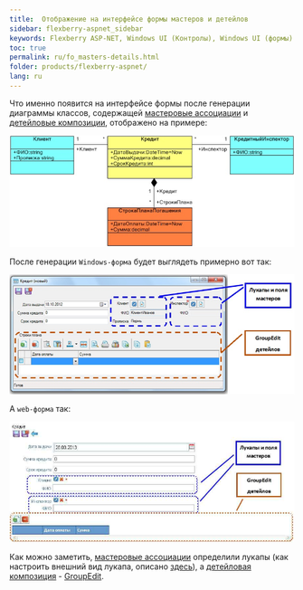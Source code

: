 ```yaml
---
title:  Отображение на интерфейсе формы мастеров и детейлов
sidebar: flexberry-aspnet_sidebar
keywords: Flexberry ASP-NET, Windows UI (Контролы), Windows UI (формы)
toc: true
permalink: ru/fo_masters-details.html
folder: products/flexberry-aspnet/
lang: ru
---
```


Что именно появится на интерфейсе формы после генерации диаграммы классов, содержащей [мастеровые ассоциации](fd_master-association.html) и [детейловые композиции](fo_detail-associations-properties.html), отображено на примере:

![](/images/pages/products/flexberry-orm/masters-and-details/class-diagram-masters-and-details.jpg)

После генерации `Windows-форма` будет выглядеть примерно вот так:

![](/images/pages/products/flexberry-orm/masters-and-details/form-interface.jpg)

А `web-форма` так:

![](/images/pages/products/flexberry-orm/masters-and-details/web-form-interface.jpg)

Как можно заметить, [мастеровые ассоциации](fd_master-association.html) определили лукапы (как настроить внешний вид лукапа, описано [здесь](fo_custom-lookup.html)), а [детейловая композиция](fo_detail-associations-properties.html) - [GroupEdit](group-edit.html).
